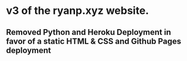 # v3 of the ryanp.xyz website. 
## Removed Python and Heroku Deployment in favor of a static HTML & CSS and Github Pages deployment

